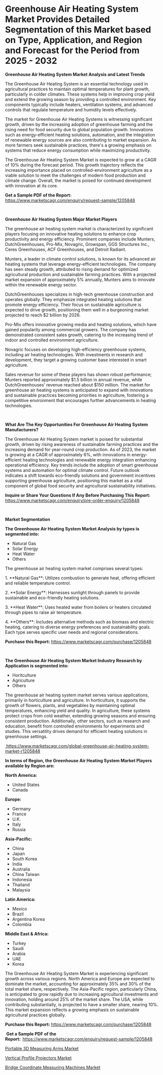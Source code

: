 <p><h1>Greenhouse Air Heating System Market Provides Detailed Segmentation of this Market based on Type, Application, and Region and Forecast for the Period from 2025 - 2032</h1></p><p><strong>Greenhouse Air Heating System Market Analysis and Latest Trends</strong></p>
<p><p>The Greenhouse Air Heating System is an essential technology used in agricultural practices to maintain optimal temperatures for plant growth, particularly in colder climates. These systems help in improving crop yield and extend the growing season by providing a controlled environment. Key components typically include heaters, ventilation systems, and advanced controls that regulate temperature and humidity levels effectively.</p><p>The market for Greenhouse Air Heating Systems is witnessing significant growth, driven by the increasing adoption of greenhouse farming and the rising need for food security due to global population growth. Innovations such as energy-efficient heating solutions, automation, and the integration of renewable energy sources are also contributing to market expansion. As more farmers seek sustainable practices, there's a growing emphasis on systems that reduce energy consumption while maximizing productivity.</p><p>The Greenhouse Air Heating System Market is expected to grow at a CAGR of 10% during the forecast period. This growth trajectory reflects the increasing importance placed on controlled-environment agriculture as a viable solution to meet the challenges of modern food production and climate change. Overall, the market is poised for continued development with innovation at its core.</p></p>
<p><strong>Get a Sample PDF of the Report:&nbsp;</strong> <a href="https://www.marketscagr.com/enquiry/request-sample/1205848?utm_campaign=2095&utm_medium=2&utm_source=Github&utm_content=ia&utm_term=28022025&utm_id=greenhouse-air-heating-system">https://www.marketscagr.com/enquiry/request-sample/1205848</a></p>
<p>&nbsp;</p>
<p><strong>Greenhouse Air Heating System Major Market Players</strong></p>
<p><p>The greenhouse air heating system market is characterized by significant players focusing on innovative heating solutions to enhance crop productivity and energy efficiency. Prominent companies include Munters, DutchGreenhouses, Pro-Mix, Novagric, Growspan, GGS Structures Inc., Ceres Greenhouses, ACF Greenhouses, and Detroit Radiant.</p><p>Munters, a leader in climate control solutions, is known for its advanced air heating systems that leverage energy-efficient technologies. The company has seen steady growth, attributed to rising demand for optimized agricultural production and sustainable farming practices. With a projected market expansion of approximately 5% annually, Munters aims to innovate within the renewable energy sector.</p><p>DutchGreenhouses specializes in high-tech greenhouse construction and operates globally. They emphasize integrated heating solutions that promote energy efficiency. Their focus on sustainable agriculture is expected to drive growth, positioning them well in a burgeoning market projected to reach $2 billion by 2026.</p><p>Pro-Mix offers innovative growing media and heating solutions, which have gained popularity among commercial growers. The company has demonstrated consistent sales growth, catering to the increasing trend of indoor and controlled environment agriculture.</p><p>Novagric focuses on developing high-efficiency greenhouse systems, including air heating technologies. With investments in research and development, they target a growing customer base interested in smart agriculture.</p><p>Sales revenue for some of these players has shown robust performance; Munters reported approximately $1.5 billion in annual revenue, while DutchGreenhouses’ revenue reached about $150 million. The market for greenhouse air heating systems is anticipated to expand with innovations and sustainable practices becoming priorities in agriculture, fostering a competitive environment that encourages further advancements in heating technologies.</p></p>
<p>&nbsp;</p>
<p><strong>What Are The Key Opportunities For Greenhouse Air Heating System Manufacturers?</strong></p>
<p><p>The Greenhouse Air Heating System market is poised for substantial growth, driven by rising awareness of sustainable farming practices and the increasing demand for year-round crop production. As of 2023, the market is growing at a CAGR of approximately 6%, with innovations in energy-efficient heating technologies and renewable energy integration enhancing operational efficiency. Key trends include the adoption of smart greenhouse systems and automation for optimal climate control. Future outlook indicates a shift towards eco-friendly solutions and government incentives supporting greenhouse agriculture, positioning this market as a vital component of global food security and agricultural sustainability initiatives.</p></p>
<p><strong>Inquire or Share Your Questions If Any Before Purchasing This Report:</strong> <a href="https://www.marketscagr.com/enquiry/pre-order-enquiry/1205848?utm_campaign=2095&utm_medium=2&utm_source=Github&utm_content=ia&utm_term=28022025&utm_id=greenhouse-air-heating-system">https://www.marketscagr.com/enquiry/pre-order-enquiry/1205848</a></p>
<p>&nbsp;</p>
<p><strong>Market Segmentation</strong></p>
<p><strong>The Greenhouse Air Heating System Market Analysis by types is segmented into:</strong></p>
<p><ul><li>Natural Gas</li><li>Solar Energy</li><li>Heat Water</li><li>Others</li></ul></p>
<p><p>The greenhouse air heating system market comprises several types: </p><p>1. **Natural Gas**: Utilizes combustion to generate heat, offering efficient and reliable temperature control. </p><p>2. **Solar Energy**: Harnesses sunlight through panels to provide sustainable and eco-friendly heating solutions. </p><p>3. **Heat Water**: Uses heated water from boilers or heaters circulated through pipes to raise air temperature. </p><p>4. **Others**: Includes alternative methods such as biomass and electric heating, catering to diverse energy preferences and sustainability goals. Each type serves specific user needs and regional considerations.</p></p>
<p><strong>Purchase this Report:&nbsp;</strong><a href="https://www.marketscagr.com/purchase/1205848?utm_campaign=2095&utm_medium=2&utm_source=Github&utm_content=ia&utm_term=28022025&utm_id=greenhouse-air-heating-system">https://www.marketscagr.com/purchase/1205848</a></p>
<p>&nbsp;</p>
<p><strong>The Greenhouse Air Heating System Market Industry Research by Application is segmented into:</strong></p>
<p><ul><li>Horitculture</li><li>Agriculture</li><li>Others</li></ul></p>
<p><p>The greenhouse air heating system market serves various applications, primarily in horticulture and agriculture. In horticulture, it supports the growth of flowers, plants, and vegetables by maintaining optimal temperatures, enhancing yield and quality. In agriculture, these systems protect crops from cold weather, extending growing seasons and ensuring consistent production. Additionally, other sectors, such as research and education, benefit from controlled environments for experiments and studies. This versatility drives demand for efficient heating solutions in greenhouse settings.</p></p>
<p><a href="https://www.marketscagr.com/global-greenhouse-air-heating-system-market-r1205848?utm_campaign=2095&utm_medium=2&utm_source=Github&utm_content=ia&utm_term=28022025&utm_id=greenhouse-air-heating-system">&nbsp;https://www.marketscagr.com/global-greenhouse-air-heating-system-market-r1205848</a></p>
<p><strong>In terms of Region, the Greenhouse Air Heating System Market Players available by Region are:</strong></p>
<p>
    <p> <strong> North America: </strong>
        <ul>
            <li>United States</li>
            <li>Canada</li>
        </ul>
        </p> 
    <p> <strong> Europe: </strong>
        <ul>
            <li>Germany</li>
            <li>France</li>
            <li>U.K.</li>
            <li>Italy</li>
            <li>Russia</li>
        </ul>
        </p> 
    <p> <strong> Asia-Pacific: </strong>
        <ul>
            <li>China</li>
            <li>Japan</li>
            <li>South Korea</li>
            <li>India</li>
            <li>Australia</li>
            <li>China Taiwan</li>
            <li>Indonesia</li>
            <li>Thailand</li>
            <li>Malaysia</li>
        </ul>
        </p> 
    <p> <strong> Latin America: </strong>
        <ul>
            <li>Mexico</li>
            <li>Brazil</li>
            <li>Argentina Korea</li>
            <li>Colombia</li>
        </ul>
        </p> 
    <p> <strong> Middle East & Africa: </strong>
        <ul>
            <li>Turkey</li>
            <li>Saudi</li>
            <li>Arabia</li>
            <li>UAE</li>
            <li>Korea</li>
        </ul>
    </p>
    </p>
<p><p>The Greenhouse Air Heating System Market is experiencing significant growth across various regions. North America and Europe are expected to dominate the market, accounting for approximately 35% and 30% of the total market share, respectively. The Asia-Pacific region, particularly China, is anticipated to grow rapidly due to increasing agricultural investments and innovation, holding around 25% of the market share. The USA, while contributing substantially, is projected to have a smaller share, nearing 10%. This market expansion reflects a growing emphasis on sustainable agricultural practices globally.</p></p>
<p><strong>Purchase this Report: </strong><a href="https://www.marketscagr.com/purchase/1205848?utm_campaign=2095&utm_medium=2&utm_source=Github&utm_content=ia&utm_term=28022025&utm_id=greenhouse-air-heating-system">https://www.marketscagr.com/purchase/1205848</a></p>
<p>&nbsp;<strong>Get a Sample PDF of the Report:&nbsp;&nbsp;</strong><a href="https://www.marketscagr.com/enquiry/request-sample/1205848?utm_campaign=2095&utm_medium=2&utm_source=Github&utm_content=ia&utm_term=28022025&utm_id=greenhouse-air-heating-system">https://www.marketscagr.com/enquiry/request-sample/1205848</a></p>
<p><strong></strong></p>
<p><p><a href="https://github.com/daemluari/Market-Research-Report-List-1/blob/main/portable-3d-measuring-arms-market.md?utm_campaign=2095&utm_medium=2&utm_source=Github&utm_content=ia&utm_term=28022025&utm_id=greenhouse-air-heating-system">Portable 3D Measuring Arms Market</a></p><p><a href="https://github.com/iquiseeboli/Market-Research-Report-List-1/blob/main/vertical-profile-projectors-market.md?utm_campaign=2095&utm_medium=2&utm_source=Github&utm_content=ia&utm_term=28022025&utm_id=greenhouse-air-heating-system">Vertical Profile Projectors Market</a></p><p><a href="https://github.com/vigoseiler/Market-Research-Report-List-1/blob/main/bridge-coordinate-measuring-machines-market.md?utm_campaign=2095&utm_medium=2&utm_source=Github&utm_content=ia&utm_term=28022025&utm_id=greenhouse-air-heating-system">Bridge Coordinate Measuring Machines Market</a></p></p>